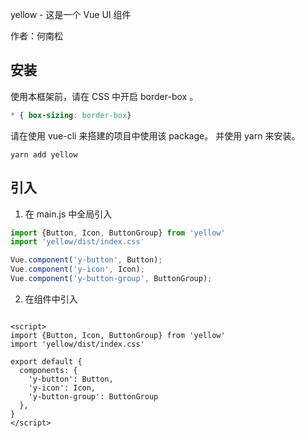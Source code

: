yellow - 这是一个 Vue UI 组件

作者：何南松

## 安装

使用本框架前，请在 CSS 中开启 border-box 。

```CSS
* { box-sizing: border-box}
```

请在使用 vue-cli 来搭建的项目中使用该 package。 并使用 yarn 来安装。

```shell
yarn add yellow
```

## 引入

1. 在 main.js 中全局引入

```javascript
import {Button, Icon, ButtonGroup} from 'yellow'
import 'yellow/dist/index.css'

Vue.component('y-button', Button);
Vue.component('y-icon', Icon);
Vue.component('y-button-group', ButtonGroup);
```

2. 在组件中引入

```vue

<script>
import {Button, Icon, ButtonGroup} from 'yellow'
import 'yellow/dist/index.css'

export default {
  components: {
    'y-button': Button,
    'y-icon': Icon,
    'y-button-group': ButtonGroup
  },
}
</script>
```
